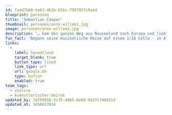 ```yaml
---
id: faad7b68-ee63-4b1b-b5bc-7997057c9aed
blueprint: personen
title: 'Sebastian Caspar'
thumbnail: personen/anne-willem1.jpg
image: personen/anne-willem2.jpg
description: '… kam den ganzen Weg aus Neuseeland nach Europa und liebt es, Teil dieser diversen Kultur- und Musiklandschaft sein zu können. Edward interessiert sich vor allem für Projekte, die neue Perspektiven auf Musiktraditionen eröffnen, und beschäftigt sich gerne mit einem breiten Spektrum an Musik: Alte Musik, zeitgenössische Musik, Weltmusik, Kammermusik, elektronische Musik, improvisierte Musik, neu arrangierte Musik und neu komponierte Musik.'
fun_fact: 'Begann seine musikalische Reise auf einem 1/16 Cello - im Alter von 3 Jahren'
links:
  -
    label: Soundcloud
    target_blank: true
    button_type: lined
    link_type: url
    url: google.de
    type: button
    enabled: true
team_tags:
  - violine
  - kuenstlerischer-beirat
updated_by: 7d709850-5c35-4065-be68-b627c348051d
updated_at: 1656617834
---
```

